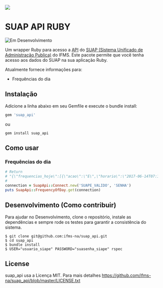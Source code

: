 ![](https://raw.githubusercontent.com/ifms-na/siai-ifms-na/master/app/assets/images/logo_ifms.png?token=ABT0W4aSOnogYpUeUhFZlcp1WgNYR34Gks5Yv3kuwA%3D%3D)

# SUAP API RUBY

![Em Desenvolvimento](http://messages.hellobits.com/success.svg?message=Em%20Desenvolvimento)

Um wrapper Ruby para acesso a [API](http://suap.ifms.edu.br/api/docs/) do [SUAP (Sistema Unificado de Administração Publica)](http://portal.ifrn.edu.br/tec-da-informacao/servicos-ti/menus/servicos/copy2_of_suap) do IFMS. Este pacote permite que você tenha acesso aos dados do SUAP na sua aplicação Ruby.

Atualmente fornece informações para:

 - Frequências do dia

## Instalação

Adicione a linha abaixo em seu Gemfile e execute o bundle install:

```ruby
gem 'suap_api'
```

ou

    gem install suap_api

## Como usar

### Frequências do dia

```ruby
# Return
# "{\"frequencias_hoje\":[{\"acao\":\"E\",\"horario\":\"2017-06-14T07:14:27\"},{\"acao\":\"S\",\"horario\":\"2017-06-14T11:31:33\"},{\"acao\":\"E\",\"horario\":\"2017-06-14T12:22:32\"}],\"total_tempo_semana\":\"15h 53min 34seg\",\"total_tempo_hoje\":\"07:01:49\"}"
#
connection = SuapApi::Connect.new('SUAPE_VALIDO', 'SENHA')
puts SuapApi::FrequencyOfDay.get(connection)
```

## Desenvolvimento (Como contribuir)

Para ajudar no Desenvolvimento, clone o repositório, instale as dependências e sempre rode os testes para garantir a consistência do sistema.

    $ git clone git@github.com:ifms-na/suap_api.git
    $ cd suap_api
    $ bundle install
    $ USER="usuario_siape" PASSWORD="suasenha_siape" rspec

## License

suap_api usa a Licença MIT. Para mais detalhes https://github.com/ifms-na/suap_api/blob/master/LICENSE.txt
